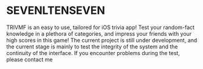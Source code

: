 # SEVENLTENSEVEN
TRIVMF is an easy to use, tailored for iOS trivia app! Test your random-fact knowledge in a plethora of categories, and impress your friends with your high scores in this game!  The current project is still under development, and the current stage is mainly to test the integrity of the system and the continuity of the interface. If you encounter problems during the test, please contact me
